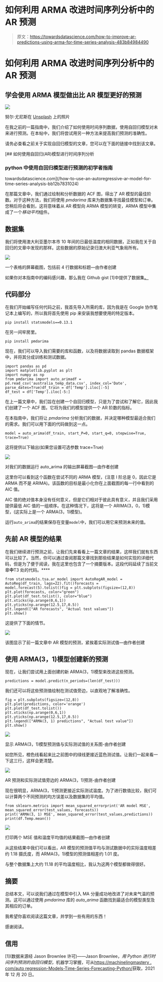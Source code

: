 # 如何利用 ARMA 改进时间序列分析中的 AR 预测

> 原文：<https://towardsdatascience.com/how-to-improve-ar-predictions-using-arma-for-time-series-analysis-483b84984490>

# 如何利用 ARMA 改进时间序列分析中的 AR 预测

## 学会使用 ARMA 模型做出比 AR 模型更好的预测

![](img/d36345c2c90b8642797ef04a403ea8ca.png)

努尔·尤尼斯在 [Unsplash](https://unsplash.com?utm_source=medium&utm_medium=referral) 上的照片

在我之前的一篇指南中，我们介绍了如何使用时间序列数据，使用自回归模型对未来进行预测。在本帖中，我们将尝试用另一种方法来提高我们预测的准确性。

请务必查看之前关于实现自回归模型的文章，您可以在下面的链接中找到该文章。

[](/how-to-use-an-autoregressive-ar-model-for-time-series-analysis-bb12b7831024) [## 如何使用自回归(AR)模型进行时间序列分析

### python 中使用自回归模型进行预测的初学者指南

towardsdatascience.com](/how-to-use-an-autoregressive-ar-model-for-time-series-analysis-bb12b7831024) 

在那篇文章中，我们通过绘制和分析数据的 ACF 图，得出了 AR 模型的最佳阶数。对于这种方法，我们将使用 *pmdarima* 库来为数据集寻找最佳模型和订单。您稍后将会看到，这将意味着从 AR 模型向 ARMA 模型的转变，ARMA 模型中集成了一个*移动平均*组件。

## 数据集

我们将使用澳大利亚墨尔本市 10 年间的日最低温度的相同数据，正如我在关于自回归的文章中发现的那样。这些数据的原始记录归澳大利亚气象局所有。

![](img/e432741130cb86bc8d102b541828b12b.png)

一个表格的屏幕截图，包括前 4 行数据和标题—由作者创建

如果你对本指南中的编码感兴趣，那么我在 Github gist [1]中提供了数据集[。](https://gist.github.com/JacobToftgaardRasmussen/78cac8b522ce6d8cab4fc80f7de48ee9)

## 代码部分

在我们开始编写任何代码之前，我首先导入所需的库，因为我是在 Google 协作笔记本上编写的，所以我将首先使用 pip 来安装我想要使用的特定版本。

```
pip install statsmodels==0.13.1
```

在另一间牢房里。

```
pip install pmdarima
```

现在，我们可以导入我们需要的库和函数，以及将数据读取到 pandas 数据框架中，并将其分成训练和测试数据。

```
import pandas as pd
import matplotlib.pyplot as plt
import numpy as np
from pmdarima import auto_arimadf = pd.read_csv('australia_temp_data.csv', index_col='Date', parse_dates=True)df_train = df['Temp'].iloc[:-5]
df_test = df['Temp'].iloc[-5:]
```

在上一篇文章中，我们旨在创建一个自回归模型，只是为了尝试和了解它，因此我们创建了一个 ACF 图，它将为我们的模型提供一个 AR 阶数的指标。

在本指南中，我们将让 *pmdarima* 分析我们的数据，并决定哪种模型最适合我们的需求。我们可以用下面的代码做到这一点。

```
model = auto_arima(df_train, start_P=0, start_q=0, stepwise=True, trace=True)
```

这将提供以下输出(如果您设置可选参数 trace=True)

![](img/f9550e6222f10e31a5557ce5fdf6025e.png)

对我们的数据运行 auto_arima 的输出屏幕截图—由作者创建

这里你可以看到这个函数在尝试不同的 ARMA 模型，(注意 I 阶总是 0，因此它是 ARMA 而不是 ARIMA)。该函数的目标是最小化你在上面截图的每一行中看到的 AIC 值。

AIC 值的绝对值本身没有任何意义，但是它们相对于彼此具有意义，并且我们采用提供最低 AIC 值的一组顺序。在这种情况下，这将是一个 ARIMA(3，0，1)模型，(这实际上是一个 ARMA(3，1)模型)。

运行`auto_arima`的结果保存在变量`model`中，我们可以用它来预测未来的值。

## 先前 AR 模型的结果

在我们继续进行预测之前，让我们先来看看上一篇文章的结果，这样我们就有东西可以比较了。当然，你可以通过查阅那篇文章找到那些结果是如何实现的详细代码，但是为了便于阅读，我在这里也包含了一个摘要版本。这段代码延续了当前文章**中**T3 处的代码。****

```
from statsmodels.tsa.ar_model import AutoRegAR_model = AutoReg(df_train, lags=22).fit()forecasts = model.forecast(5).tolist()fig = plt.subplots(figsize=(12,8))
plt.plot(forecasts, color="green")
plt.plot(df_test.tolist(), color="blue")
plt.xticks(np.arange(0,6,1))
plt.yticks(np.arange(12.5,17,0.5))
plt.legend(["AR forecasts", "Actual test values"])
plt.show()
```

这提供了下面的情节。

![](img/4c0fbec4deee6b7c3afde7a2b37f16fa.png)

该图显示了前一篇文章中 AR 模型的预测，紧挨着实际测试值—由作者创建

## 使用 ARMA(3，1)模型创建新的预测

现在，让我们尝试用上面创建的新 ARMA(3，1)模型来改进这些预测。

```
predictions = model.predict(n_periods=(len(df_test)))
```

我们还可以将这些预测值绘制在测试值旁边，以直观地了解准确性。

```
fig = plt.subplots(figsize=(12,8))
plt.plot(predictions, color='orange')
plt.plot(df_test.tolist())
plt.xticks(np.arange(0,6,1))
plt.yticks(np.arange(12.5,17,0.5))
plt.legend(["ARMA(3, 1) predictions", "Actual test value"])
plt.show()
```

![](img/299ce3e595a4c65f206671e10f9ac746.png)

显示 ARMA(3，1)模型预测值与实际测试值的关系图-由作者创建

如您所见，橙色线看起来比之前图中的绿线更接近蓝色测试值。让我们一起来看一下这三行，这样会更清楚。

![](img/cdc7d7d185178d59cb9171eca773a542.png)

AR 预测和实际测试值旁边的 ARMA(3，1)预测-由作者创建

现在很明显，ARMA(3，1)预测更接近实际测试温度。为了进行数值比较，我们可以计算两个不同预测的均方误差以及数据集的平均值。

```
from sklearn.metrics import mean_squared_errorprint('AR model MSE', mean_squared_error(test_values, forecasts))
print('ARMA(3, 1) MSE', mean_squared_error(test_values,predictions))
print(df.Temp.mean())
```

![](img/467fd76dda91caa2f8a3e4aba6cbd4cb.png)

打印两个 MSE 值和温度平均值的结果截图—由作者创建

从这些结果中我们可以看出，AR 模型的预测值平均与测试数据中的实际温度相差约 1.18 摄氏度，而 ARMA(3，1)模型的预测值相差约 1.01 度。

与整个数据集上大约 11.18 的平均温度相比，我认为这两个模型都做得很好。

## 摘要

总结本文，可以说我们通过在模型中引入 MA 分量成功地改进了对未来气温的预测。这可以通过使用 *pmdarima* 库的 *auto_arima* 函数找到最适合的模型类型及其相应的订单。

我希望你喜欢阅读这篇文章，并学到一些有用的东西！

感谢阅读。

## 信用

[1](数据来源经 Jason Brownlee 许可)——Jason Brownlee，*用 Python 进行时间序列预测的自回归模型*，机器学习掌握，可从[https://machinelingmastery . com/auto regression-Models-Time-Series-Forecasting-Python/](https://machinelearningmastery.com/autoregression-models-time-series-forecasting-python/)获取，2021 年 12 月 20 日。